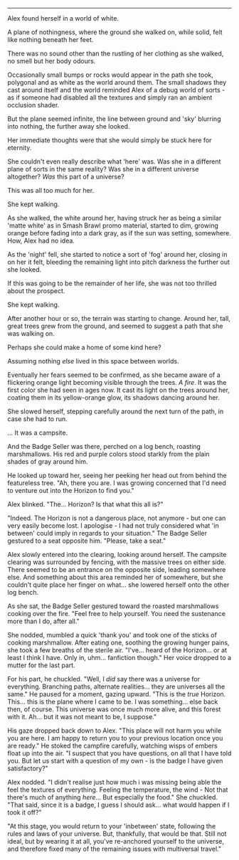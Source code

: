 ----

Alex found herself in a world of white.

A plane of nothingness, where the ground she walked on, while solid, felt like nothing beneath her feet.

There was no sound other than the rustling of her clothing as she walked, no smell but her body odours.

Occasionally small bumps or rocks would appear in the path she took, polygonal and as white as the world around them. The small shadows they cast around itself and the world reminded Alex of a debug world of sorts - as if someone had disabled all the textures and simply ran an ambient occlusion shader.

But the plane seemed infinite, the line between ground and 'sky' blurring into nothing, the further away she looked.

Her immediate thoughts were that she would simply be stuck here for eternity.

She couldn't even really describe what 'here' was. Was she in a different plane of sorts in the same reality? Was she in a different universe altogether? *Was* this part of a universe?

This was all too much for her.

She kept walking.

As she walked, the white around her, having struck her as being a similar 'matte white' as in Smash Brawl promo material, started to dim, growing orange before fading into a dark gray, as if the sun was setting, somewhere. How, Alex had no idea.

As the 'night' fell, she started to notice a sort of 'fog' around her, closing in on her it felt, bleeding the remaining light into pitch darkness the further out she looked.

If this was going to be the remainder of her life, she was not too thrilled about the prospect.

She kept walking.

After another hour or so, the terrain was starting to change. Around her, tall, great trees grew from the ground, and seemed to suggest a path that she was walking on.

Perhaps she could make a home of some kind here?

Assuming nothing *else* lived in this space between worlds.

Eventually her fears seemed to be confirmed, as she became aware of a flickering orange light becoming visible through the trees. *A fire*. It was the first color she had seen in ages now. It cast its light on the trees around her, coating them in its yellow-orange glow, its shadows dancing around her.

She slowed herself, stepping carefully around the next turn of the path, in case she had to run.

... It was a campsite.

And the Badge Seller was there, perched on a log bench, roasting marshmallows. His red and purple colors stood starkly from the plain shades of gray around him.

He looked up toward her, seeing her peeking her head out from behind the featureless tree. "Ah, there you are. I was growing concerned that I'd need to venture out into the Horizon to find you."

Alex blinked. "The... Horizon? Is that what this all is?"

"Indeed. The Horizon is not a dangerous place, not anymore - but one can very easily become lost. I apologise - I had not truly considered what 'in between' could imply in regards to your situation." The Badge Seller gestured to a seat opposite him. "Please, take a seat."

Alex slowly entered into the clearing, looking around herself. The campsite clearing was surrounded by fencing, with the massive trees on either side. There seemed to be an entrance on the opposite side, leading somewhere else. And something about this area reminded her of somewhere, but she couldn't quite place her finger on what... she lowered herself onto the other log bench. 

As she sat, the Badge Seller gestured toward the roasted marshmallows cooking over the fire. "Feel free to help yourself. You need the sustenance more than I do, after all."

She nodded, mumbled a quick 'thank you' and took one of the sticks of cooking marshmallow. After eating one, soothing the growing hunger pains, she took a few breaths of the sterile air. "I've... heard of the Horizon... or at least I think I have. Only in, uhm... fanfiction though." Her voice dropped to a mutter for the last part.

For his part, he chuckled. "Well, I *did* say there was a universe for everything. Branching paths, alternate realities... they are universes all the same." He paused for a moment, gazing upward. "This is the *true* Horizon. This... this is the plane where I came to be. I was something... else back then, of course. This universe was once much more alive, and this forest with it. Ah... but it was not meant to be, I suppose."

His gaze dropped back down to Alex. "This place will not harm you while you are here. I am happy to return you to your previous location once you are ready." He stoked the campfire carefully, watching wisps of embers float up into the air. "I suspect that you have questions, on all that I have told you. But let us start with a question of my own - is the badge I have given satisfactory?"

Alex nodded. "I didn't realise just how much i was missing being able the feel the textures of everything. Feeling the temperature, the wind - Not that there's much of anything *here*... But especially the food." She chuckled. "That said, since it is a badge, I guess I should ask... what would happen if I took it off?"

"At this stage, you would return to your 'inbetween' state, following the rules and laws of your universe. But, thankfully, that would be that. Still not ideal, but by wearing it at all, you've re-anchored yourself to the universe, and therefore fixed many of the remaining issues with multiversal travel."